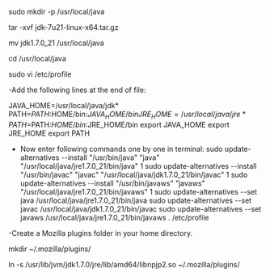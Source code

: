sudo mkdir -p /usr/local/java

tar -xvf jdk-7u21-linux-x64.tar.gz

mv jdk1.7.0_21 /usr/local/java

cd /usr/local/java

sudo vi /etc/profile

-Add the following lines at the end of file:

JAVA_HOME=/usr/local/java/jdk*
PATH=$PATH:$HOME/bin:$JAVA_HOME/bin
JRE_HOME=/usr/local/java/jre*
PATH=$PATH:$HOME/bin:$JRE_HOME/bin
export JAVA_HOME
export JRE_HOME
export PATH

- Now enter following commands one by one in terminal:
sudo update-alternatives --install "/usr/bin/java" "java" "/usr/local/java/jre1.7.0_21/bin/java" 1
sudo update-alternatives --install "/usr/bin/javac" "javac" "/usr/local/java/jdk1.7.0_21/bin/javac" 1
sudo update-alternatives --install "/usr/bin/javaws" "javaws" "/usr/local/java/jre1.7.0_21/bin/javaws" 1
sudo update-alternatives --set java /usr/local/java/jre1.7.0_21/bin/java
sudo update-alternatives --set javac /usr/local/java/jdk1.7.0_21/bin/javac
sudo update-alternatives --set javaws /usr/local/java/jre1.7.0_21/bin/javaws
. /etc/profile

-Create a Mozilla plugins folder in your home directory.

mkdir ~/.mozilla/plugins/

ln -s /usr/lib/jvm/jdk1.7.0/jre/lib/amd64/libnpjp2.so ~/.mozilla/plugins/